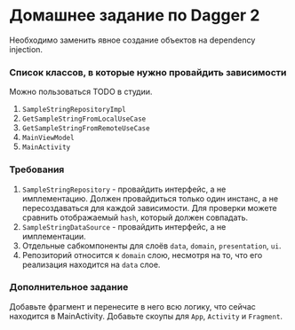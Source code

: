 # Домашнее задание по Dagger 2

Необходимо заменить явное создание объектов на dependency injection.

### Список классов, в которые нужно провайдить зависимости
Можно пользоваться TODO в студии.

1. `SampleStringRepositoryImpl`
2. `GetSampleStringFromLocalUseCase`
3. `GetSampleStringFromRemoteUseCase`
4. `MainViewModel`
5. `MainActivity`

### Требования
1. `SampleStringRepository` - провайдить интерфейс, а не имплементацию. Должен провайдиться только один инстанс, а не пересоздаваться для каждой зависимости. Для проверки можете сравнить отображаемый `hash`, который должен совпадать.
2. `SampleStringDataSource` - провайдить интерфейс, а не имплементации.
3. Отдельные сабкомпоненты для слоёв `data`, `domain`, `presentation`, `ui`.
4. Репозиторий относится к `domain` слою, несмотря на то, что его реализация находится на `data` слое.

### Дополнительное задание
Добавьте фрагмент и перенесите в него всю логику, что сейчас находится в MainActivity. Добавьте скоупы для `App`, `Activity` и `Fragment`.